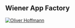 ## Wiener App Factory

[![Oliver Hoffmann](https://upload.wikimedia.org/wikipedia/commons/2/2f/Wald_Blick_auf_Wien.jpg)](https://docs.google.com/presentation/d/1cSAxHK3qp7sz74Eov3hlumK4ezRHKNYrGceRO31x-7I/pub?start=false&loop=false&delayms=3000)

